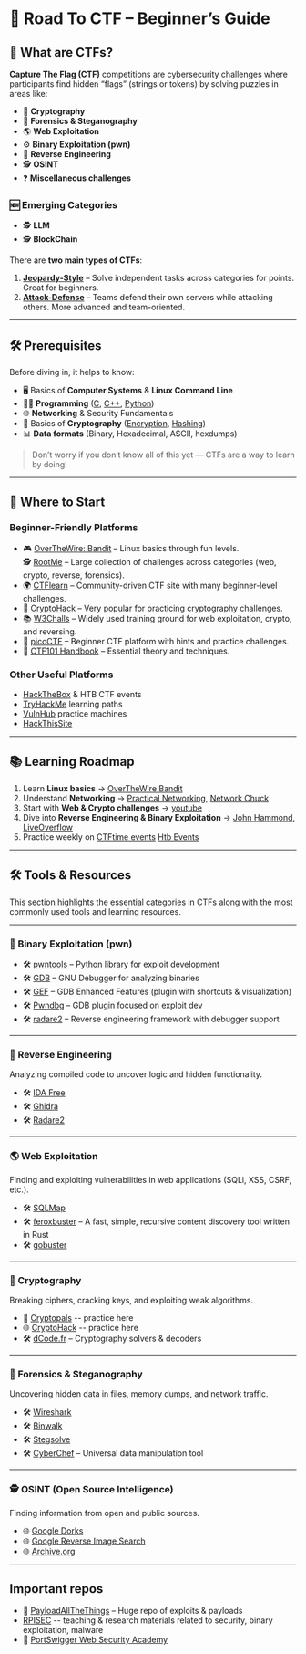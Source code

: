 # 🏴 Road To CTF – Beginner’s Guide  

## 📌 What are CTFs?  

**Capture The Flag (CTF)** competitions are cybersecurity challenges where participants find hidden “flags” (strings or tokens) by solving puzzles in areas like:  

- 🔐 **Cryptography**  
- 🔎 **Forensics & Steganography**  
- 🌎 **Web Exploitation**  
- ⚙️ **Binary Exploitation (pwn)**  
- 🔄 **Reverse Engineering**  
- 🕵️ **OSINT**  
- ❓ **Miscellaneous challenges**  
### 🆕 Emerging Categories 
- 🕵️ **LLM**
- 🕵️ **BlockChain**

There are **two main types of CTFs**:  

1. **[Jeopardy-Style](https://rohit12.medium.com/how-i-solve-jeopardy-style-ctf-challenges-to-exploit-security-vulnerabilities-to-find-the-flags-and-b3a497ddbf22)** – Solve independent tasks across categories for points. Great for beginners.  
2. **[Attack-Defense](https://medium.com/@iabdullah_215/my-guide-to-attack-and-defense-ctfs-ecbe838d49cd)** – Teams defend their own servers while attacking others. More advanced and team-oriented.  

---

## 🛠 Prerequisites  

Before diving in, it helps to know:  

- 🖥 Basics of **Computer Systems** & **Linux Command Line**  
- 🧑‍💻 **Programming** ([C](https://en.wikipedia.org/wiki/C_(programming_language)), [C++](https://en.wikipedia.org/wiki/C%2B%2B), [Python](https://www.python.org/))  
- 🌐 **Networking** & Security Fundamentals  
- 🔐 Basics of **Cryptography** ([Encryption](https://www.digitalguardian.com/blog/what-data-encryption), [Hashing](https://www.codecademy.com/resources/blog/what-is-hashing))  
- 📊 **Data formats** (Binary, Hexadecimal, ASCII, hexdumps)  

> Don’t worry if you don’t know all of this yet — CTFs are a way to learn by doing!  

---

## 🎯 Where to Start  

### Beginner-Friendly Platforms  
- 🎮 [OverTheWire: Bandit](https://overthewire.org/wargames/bandit/) – Linux basics through fun levels.  
🕵️ [RootMe](https://www.root-me.org/) – Large collection of challenges across categories (web, crypto, reverse, forensics). 
- 🌍 [CTFlearn](https://ctflearn.com/) – Community-driven CTF site with many beginner-level challenges. 
- 🔐 [CryptoHack](https://cryptohack.org/) – Very popular for practicing cryptography challenges.  
- 📚 [W3Challs](https://w3challs.com/) – Widely used training ground for web exploitation, crypto, and reversing.  
- 🏴 [picoCTF](https://picoctf.org/) – Beginner CTF platform with hints and practice challenges.  
- 📘 [CTF101 Handbook](https://ctf101.org/) – Essential theory and techniques.   

### Other Useful Platforms  
- [HackTheBox](https://www.hackthebox.com/) & HTB CTF events  
- [TryHackMe](https://tryhackme.com/) learning paths  
- [VulnHub](https://www.vulnhub.com/) practice machines  
- [HackThisSite](https://www.hackthissite.org/)  

---



## 📚 Learning Roadmap  

1. Learn **Linux basics** → [OverTheWire Bandit](https://overthewire.org/wargames/bandit/)  
2. Understand **Networking** → [Practical Networking](https://www.youtube.com/@PracticalNetworking),   [Network Chuck ](https://www.youtube.com/@NetworkChuck)
3. Start with **Web & Crypto challenges** → [youtube](https://www.youtube.com/watch?v=0jCGyf32rHs&list=PLHUKi1UlEgOIn12nvhwwq2aTU8bG-FE0I) 
4. Dive into **Reverse Engineering & Binary Exploitation** → [John Hammond](https://www.youtube.com/@_JohnHammond),  [LiveOverflow](https://www.youtube.com/c/LiveOverflow)  
5. Practice weekly on [CTFtime events](https://ctftime.org/) [Htb Events](https://ctf.hackthebox.com/event/2770)

---
## 🛠 Tools & Resources  

This section highlights the essential categories in CTFs along with the most commonly used tools and learning resources.  

---

### 🔑 Binary Exploitation (pwn)  
- 🛠 [pwntools](https://docs.pwntools.com/en/stable/) – Python library for exploit development  
- 🛠 [GDB](https://www.sourceware.org/gdb/) – GNU Debugger for analyzing binaries  
- 🛠 [GEF](https://github.com/hugsy/gef) – GDB Enhanced Features (plugin with shortcuts & visualization)  
- 🛠 [Pwndbg](https://github.com/pwndbg/pwndbg) – GDB plugin focused on exploit dev  
- 🛠 [radare2](https://rada.re/n/) – Reverse engineering framework with debugger support  

---

### 🔄 Reverse Engineering  
Analyzing compiled code to uncover logic and hidden functionality.  
- 🛠 [IDA Free](https://hex-rays.com/ida-free/)  
- 🛠 [Ghidra](https://ghidra-sre.org/)  
- 🛠 [Radare2](https://rada.re/n/)  

---

### 🌎 Web Exploitation  
Finding and exploiting vulnerabilities in web applications (SQLi, XSS, CSRF, etc.).   
- 🛠 [SQLMap](http://sqlmap.org/)  
- 🛠 [feroxbuster](https://github.com/epi052/feroxbuster) – A fast, simple, recursive content discovery tool written in Rust
- 🛠 [gobuster](https://github.com/OJ/gobuster)  
  

---

### 🔐 Cryptography  
Breaking ciphers, cracking keys, and exploiting weak algorithms.  
- 📘 [Cryptopals](https://cryptopals.com/) -- practice here
- 🌐 [CryptoHack](https://cryptohack.org/)  -- practice here
- 🛠 [dCode.fr](https://www.dcode.fr/) – Cryptography solvers & decoders  

---

### 🔎 Forensics & Steganography  
Uncovering hidden data in files, memory dumps, and network traffic.  
- 🛠 [Wireshark](https://www.wireshark.org/)  
- 🛠 [Binwalk](https://github.com/ReFirmLabs/binwalk)  
- 🛠 [Stegsolve](https://github.com/zardus/ctf-tools/blob/master/stegsolve/install)  
- 🛠 [CyberChef](https://gchq.github.io/CyberChef/) – Universal data manipulation tool  

---

### 🕵️ OSINT (Open Source Intelligence)  
Finding information from open and public sources.  
- 🌐 [Google Dorks](https://www.group-ib.com/resources/knowledge-hub/google-dorks/)  
- 🌐 [Google Reverse Image Search](https://images.google.com/)  
- 🌐 [Archive.org](https://archive.org/)  

---
## Important repos
- 📜 [PayloadAllTheThings](https://github.com/swisskyrepo/PayloadsAllTheThings) – Huge repo of exploits & payloads  
-  [RPISEC](https://github.com/RPISEC) -- teaching & research materials related to security, binary exploitation, malware
- 📘 [PortSwigger Web Security Academy](https://portswigger.net/web-security) 